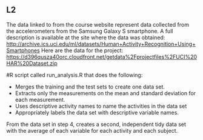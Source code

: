 ## L2
The data linked to from the course website represent data collected from the accelerometers from the Samsung
Galaxy S smartphone. A full description is available at the site where the data was obtained:
    http://archive.ics.uci.edu/ml/datasets/Human+Activity+Recognition+Using+Smartphones
Here are the data for the project:
  https://d396qusza40orc.cloudfront.net/getdata%2Fprojectfiles%2FUCI%20HAR%20Dataset.zip

#R script called run_analysis.R that does the following:
* Merges the training and the test sets to create one data set.
* Extracts only the measurements on the mean and standard deviation for each measurement.
* Uses descriptive activity names to name the activities in the data set
* Appropriately labels the data set with descriptive variable names.

From the data set in step 4, creates a second, independent tidy data set with the average of each variable for each activity and each subject.

